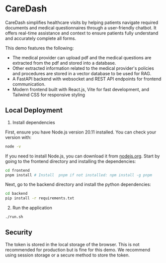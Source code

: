 # CareDash

CareDash simplifies healthcare visits by helping patients navigate required documents and medical questionnaires through a user-friendly chatbot. It offers real-time assistance and context to ensure patients fully understand and accurately complete all forms. 

This demo features the following:
- The medical provider can upload pdf and the medical questions are extracted from the pdf and stored into a database.
- Other extracted information related to the medical provider's policies and procedures are stored in a vector database to be used for RAG.
- A FastAPI backend with websocket and REST API endpoints for frontend communication.
- Modern frontend built with React.js, Vite for fast development, and Tailwind CSS for responsive styling

## Local Deployment

1. Install dependencies

First, ensure you have Node.js version 20.11 installed. You can check your version with:

```bash
node -v
```

If you need to install Node.js, you can download it from [nodejs.org](https://nodejs.org/).
Start by going to the frontend directory and installing the dependencies:

```bash
cd frontend
pnpm install # Install  pnpm if not installed: npm install -g pnpm
```

Next, go to the backend directory and install the python dependencies:

```bash
cd backend
pip install -r requirements.txt
```

2. Run the application

```bash
./run.sh
```

## Security

The token is stored in the local storage of the browser. This is not recommended for production but is fine for this demo. We recommend using session storage or a secure method to store the token.

